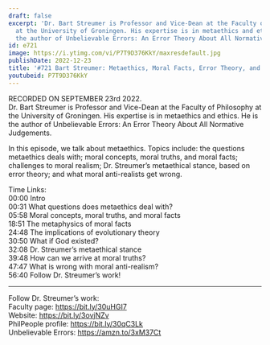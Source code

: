 ```yaml
---
draft: false
excerpt: 'Dr. Bart Streumer is Professor and Vice-Dean at the Faculty of Philosophy
  at the University of Groningen. His expertise is in metaethics and ethics. He is
  the author of Unbelievable Errors: An Error Theory About All Normative Judgements. '
id: e721
image: https://i.ytimg.com/vi/P7T9D376KkY/maxresdefault.jpg
publishDate: 2022-12-23
title: '#721 Bart Streumer: Metaethics, Moral Facts, Error Theory, and Moral (Anti)-Realism'
youtubeid: P7T9D376KkY
---
```

RECORDED ON SEPTEMBER 23rd 2022.  
Dr. Bart Streumer is Professor and Vice-Dean at the Faculty of Philosophy at the University of Groningen. His expertise is in metaethics and ethics. He is the author of Unbelievable Errors: An Error Theory About All Normative Judgements. 

In this episode, we talk about metaethics. Topics include: the questions metaethics deals with; moral concepts, moral truths, and moral facts; challenges to moral realism; Dr. Streumer’s metaethical stance, based on error theory; and what moral anti-realists get wrong.

Time Links:  
00:00 Intro  
00:31  What questions does metaethics deal with?  
05:58  Moral concepts, moral truths, and moral facts  
18:51  The metaphysics of moral facts  
24:48  The implications of evolutionary theory  
30:50  What if God existed?  
32:08  Dr. Streumer’s metaethical stance  
39:48  How can we arrive at moral truths?  
47:47  What is wrong with moral anti-realism?  
56:40  Follow Dr. Streumer’s work!

---

Follow Dr. Streumer’s work:  
Faculty page: https://bit.ly/30uHGI7  
Website: https://bit.ly/3ovjNZv  
PhilPeople profile: https://bit.ly/30qC3Lk  
Unbelievable Errors: https://amzn.to/3xM37Ct
